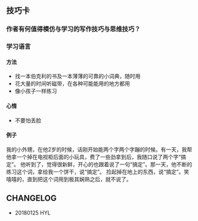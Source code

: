 ## 技巧卡

### 作者有何值得模仿与学习的写作技巧与思维技巧？

### 学习语言

#### 方法
* 找一本伯克利的书及一本薄薄的可靠的小词典，随时用
* 花大量的时间听磁带，在各种可能能用的地方都用
* 像小孩子一样练习

#### 心情
* 不要怕丢脸

#### 例子

我的小外甥，在他2岁的时候，话刚开始能两个字两个字蹦的时候。有一天，我帮他拿一个掉在电视柜后面的小玩具，费了一些劲拿到后，我随口说了两个字“搞定”。
他听到了，觉得很新鲜，开心的也跟着说了一句“搞定”。那一天，他不断的练习这个词，拿给我一个饼干，说“搞定”。 捡起掉在地上的东西，说“搞定”。笑嘻嘻的，直到把这个词用到极其娴熟之后，就不说了。



## CHANGELOG

- 20180125 HYL

